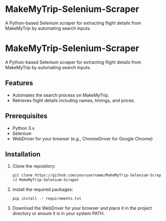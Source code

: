 # MakeMyTrip-Selenium-Scraper
A Python-based Selenium scraper for extracting flight details from MakeMyTrip by automating search inputs.

# MakeMyTrip-Selenium-Scraper

A Python-based Selenium scraper for extracting flight details from MakeMyTrip by automating search inputs.

## Features

- Automates the search process on MakeMyTrip.
- Retrieves flight details including names, timings, and prices.

## Prerequisites

- Python 3.x
- Selenium
- WebDriver for your browser (e.g., ChromeDriver for Google Chrome)

## Installation

1. Clone the repository:
    ```sh
    git clone https://github.com/yourusername/MakeMyTrip-Selenium-Scraper.git
    cd MakeMyTrip-Selenium-Scraper
    ```

2. Install the required packages:
    ```sh
    pip install -r requirements.txt
    ```

3. Download the WebDriver for your browser and place it in the project directory or ensure it is in your system PATH.
